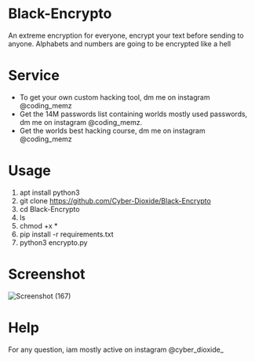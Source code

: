 # Black-Encrypto
An extreme encryption for everyone, encrypt your text before sending to anyone. Alphabets and numbers are going to be encrypted like a hell
# Service
* To get your own custom hacking tool, dm me on instagram @coding_memz
* Get the 14M passwords list containing worlds mostly used passwords, dm me on instagram @coding_memz.
* Get the worlds best hacking course, dm me on instagram @coding_memz
# Usage
1. apt install python3
2. git clone https://github.com/Cyber-Dioxide/Black-Encrypto
3. cd Black-Encrypto
4. ls
5. chmod +x *
6. pip install -r requirements.txt
7. python3 encrypto.py
# Screenshot
![Screenshot (167)](https://user-images.githubusercontent.com/93708296/147811094-4921336a-ab48-4d43-b5e5-54d762d33d01.png)

# Help

For any question, iam mostly active on instagram @cyber_dioxide_
